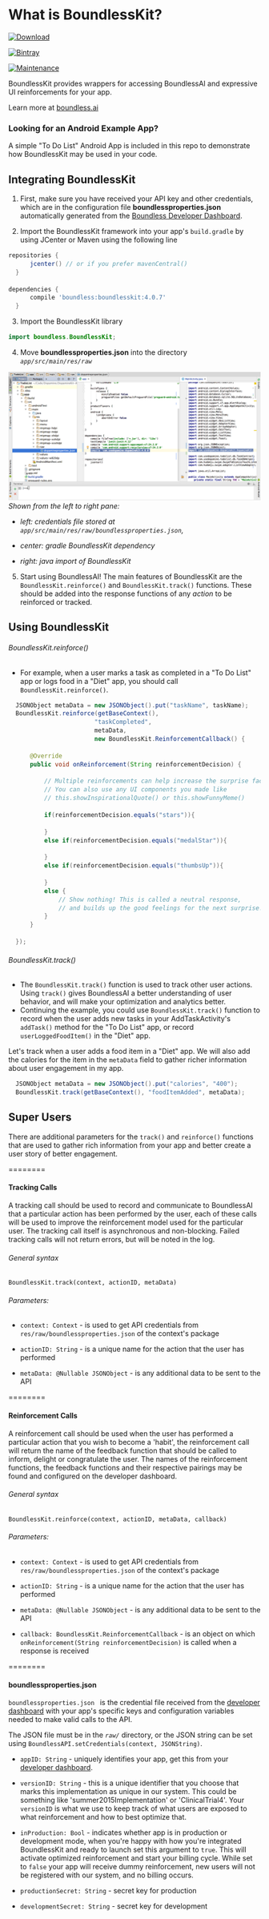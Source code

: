 # What is BoundlessKit?
 [ ![Download](https://api.bintray.com/packages/cuddergambino/maven/boundlesskit/images/download.svg) ](https://bintray.com/cuddergambino/maven/boundlesskit/_latestVersion)
 
[![Bintray](https://img.shields.io/bintray/v/cuddergambino/maven/boundlesskit.svg?maxAge=2592000?style=plastic)](https://bintray.com/cuddergambino/maven/boundlesskit)

[![Maintenance](https://img.shields.io/maintenance/yes/2018.svg?maxAge=2592000)](mailto:oss@boundless.ai)


BoundlessKit provides wrappers for accessing BoundlessAI and expressive UI reinforcements for your app.

Learn more at [boundless.ai](https://boundless.ai)

### Looking for an Android Example App?

A simple "To Do List" Android App is included in this repo to demonstrate how BoundlessKit may be used in your code.

## Integrating BoundlessKit

  1. First, make sure you have received your API key and other credentials, which are in the configuration file __boundlessproperties.json__ automatically generated from the [Boundless Developer Dashboard](http://dashboard.boundless.ai).

  2. Import the BoundlessKit framework into your app's `build.gradle` by using JCenter or Maven using the following line

  ```groovy
  repositories {
        jcenter() // or if you prefer mavenCentral()
    }
    
  dependencies {
        compile 'boundless:boundlesskit:4.0.7'
  	}
  ```

  3. Import the BoundlessKit library

  ```java
  import boundless.BoundlessKit;
  ```

  4. Move __boundlessproperties.json__ into the directory _`app/src/main/res/raw`_

  ![Workspace snapshot](readme/ExampleApp_with_BouldessKit_and_boundlessproperties.png)
  *Shown from the left to right pane:*
    
  - *left: credentials file stored at `app/src/main/res/raw/boundlessproperties.json`,*

  - *center: gradle BoundlessKit dependency*

  - *right: java import of BoundlessKit*
  
  5. Start using BoundlessAI! The main features of BoundlessKit are the `BoundlessKit.reinforce()` and `BoundlessKit.track()` functions. These should be added into the response functions of any _action_ to be reinforced or tracked.

## Using BoundlessKit

###### BoundlessKit.reinforce()

  -  For example, when a user marks a task as completed in a "To Do List" app or logs food in a "Diet" app, you should call `BoundlessKit.reinforce()`.

  ```java
	JSONObject metaData = new JSONObject().put("taskName", taskName);
    BoundlessKit.reinforce(getBaseContext(), 
                          "taskCompleted", 
                          metaData,
                          new BoundlessKit.ReinforcementCallback() {

        @Override
        public void onReinforcement(String reinforcementDecision) {
                                        
            // Multiple reinforcements can help increase the surprise factor!
            // You can also use any UI components you made like
            // this.showInspirationalQuote() or this.showFunnyMeme()

            if(reinforcementDecision.equals("stars")){
                
            }
            else if(reinforcementDecision.equals("medalStar")){
                
            }
            else if(reinforcementDecision.equals("thumbsUp")){

            }
            else {
                // Show nothing! This is called a neutral response,
                // and builds up the good feelings for the next surprise!
            }
        }

    });

  ```  

###### BoundlessKit.track()

  - The `BoundlessKit.track()` function is used to track other user actions. Using `track()` gives BoundlessAI a better understanding of user behavior, and will make your optimization and analytics better.
  - Continuing the example, you could use `BoundlessKit.track()` function to record when the user adds new tasks in your AddTaskActivity's `addTask()` method for the  "To Do List" app, or  record `userLoggedFoodItem()` in the "Diet" app.


  Let's track when a user adds a food item in a "Diet" app. We will also add the calories for the item in the `metaData` field to gather richer information about user engagement in my app.

  ```java
    JSONObject metaData = new JSONObject().put("calories", "400");
    BoundlessKit.track(getBaseContext(), "foodItemAdded", metaData);
   ```



## Super Users

There are additional parameters for the `track()` and `reinforce()` functions that are used to gather rich information from your app and better create a user story of better engagement.

========

#### Tracking Calls

A tracking call should be used to record and communicate to BoundlessAI that a particular action has been performed by the user, each of these calls will be used to improve the reinforcement model used for the particular user. The tracking call itself is asynchronous and non-blocking. Failed tracking calls will not return errors, but will be noted in the log.

###### General syntax

```
BoundlessKit.track(context, actionID, metaData)
```

###### Parameters:

 - `context: Context` - is used to get API credentials from `res/raw/boundlessproperties.json` of the context's package

 - `actionID: String` - is a unique name for the action that the user has performed

 - `metaData: @Nullable JSONObject` - is any additional data to be sent to the API

========

#### Reinforcement Calls

A reinforcement call should be used when the user has performed a particular action that you wish to become a 'habit', the reinforcement call will return the name of the feedback function that should be called to inform, delight or congratulate the user. The names of the reinforcement functions, the feedback functions and their respective pairings may be found and configured on the developer dashboard.

###### General syntax

```
BoundlessKit.reinforce(context, actionID, metaData, callback)
```

###### Parameters:

 - `context: Context` - is used to get API credentials from `res/raw/boundlessproperties.json` of the context's package

 - `actionID: String` - is a unique name for the action that the user has performed

 - `metaData: @Nullable JSONObject` - is any additional data to be sent to the API

 - `callback: BoundlessKit.ReinforcementCallback` - is an object on which `onReinforcement(String reinforcementDecision)` is called when a response is received

========

#### boundlessproperties.json

`boundlessproperties.json ` is the credential file received from the [developer dashboard](https://dashboard.boundless.ai) with your app's specific keys and configuration variables needed to make valid calls to the API.

The JSON file must be in the _`raw/`_ directory, or the JSON string can be set using `BoundlessAPI.setCredentials(context, JSONString)`.

 - `appID: String` - uniquely identifies your app, get this from your [developer dashboard](https://dashboard.boundless.ai).

 - `versionID: String` -  this is a unique identifier that you choose that marks this implementation as unique in our system. This could be something like 'summer2015Implementation' or 'ClinicalTrial4'. Your `versionID` is what we use to keep track of what users are exposed to what reinforcement and how to best optimize that.

 - `inProduction: Bool` - indicates whether app is in production or development mode, when you're happy with how you're integrated BoundlessKit and ready to launch set this argument to `true`. This will activate optimized reinforcement and start your billing cycle. While set to `false` your app will receive dummy reinforcement, new users will not be registered with our system, and no billing occurs.

 - `productionSecret: String` - secret key for production

 - `developmentSecret: String` - secret key for development

